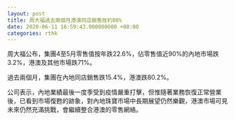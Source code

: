 ```yaml
---
layout: post
title: 周大福過去兩個月港澳同店銷售挫約80%
date: 2020-06-11 16:59:43.000000000 +08:00
categories: rthk
---
```


周大福公布，集團4至5月零售值按年跌22.6%，佔零售值近90%的內地市場跌3.2%，港澳及其他市場跌71%。

過去兩個月，集團在內地同店銷售跌15.4%，港澳跌80.2%。

公司表示，內地業績最後一度季受到疫情嚴重打擊，但惟隨著業務恢復正常營業後，已看到市場復甦的跡象，對內地珠寶市場中長期展望仍然樂觀，港澳市場可見未來仍然充滿挑戰，會繼續整合港澳的零售網絡。

